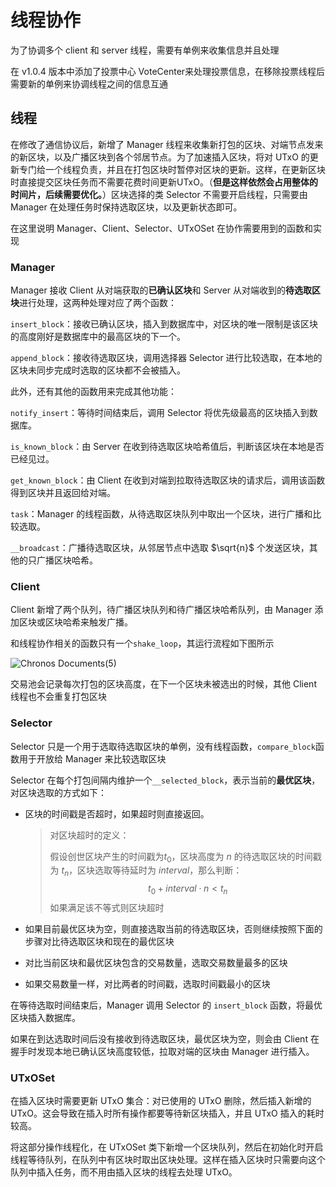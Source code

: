 # 线程协作

为了协调多个 client 和 server 线程，需要有单例来收集信息并且处理

在 v1.0.4 版本中添加了投票中心 VoteCenter来处理投票信息，在移除投票线程后需要新的单例来协调线程之间的信息互通

## 线程

在修改了通信协议后，新增了 Manager 线程来收集新打包的区块、对端节点发来的新区块，以及广播区块到各个邻居节点。为了加速插入区块，将对 UTxO 的更新专门给一个线程负责，并且在打包区块时暂停对区块的更新。这样，在更新区块时直接提交区块任务而不需要花费时间更新UTxO。（**但是这样依然会占用整体的时间片，后续需要优化。**）区块选择的类 Selector 不需要开启线程，只需要由 Manager 在处理任务时保持选取区块，以及更新状态即可。

在这里说明 Manager、Client、Selector、UTxOSet 在协作需要用到的函数和实现

### Manager

Manager 接收 Client 从对端获取的**已确认区块**和 Server 从对端收到的**待选取区块**进行处理，这两种处理对应了两个函数：

`insert_block`：接收已确认区块，插入到数据库中，对区块的唯一限制是该区块的高度刚好是数据库中的最高区块的下一个。

`append_block`：接收待选取区块，调用选择器 Selector 进行比较选取，在本地的区块未同步完成时选取的区块都不会被插入。

此外，还有其他的函数用来完成其他功能：

`notify_insert`：等待时间结束后，调用 Selector 将优先级最高的区块插入到数据库。

`is_known_block`：由 Server 在收到待选取区块哈希值后，判断该区块在本地是否已经见过。

`get_known_block`：由 Client 在收到对端到拉取待选取区块的请求后，调用该函数得到区块并且返回给对端。

`task`：Manager 的线程函数，从待选取区块队列中取出一个区块，进行广播和比较选取。

`__broadcast`：广播待选取区块，从邻居节点中选取 $\sqrt{n}$ 个发送区块，其他的只广播区块哈希。

### Client

Client 新增了两个队列，待广播区块队列和待广播区块哈希队列，由 Manager 添加区块或区块哈希来触发广播。

和线程协作相关的函数只有一个`shake_loop`，其运行流程如下图所示

![Chronos Documents(5)](https://imgs.decision01.com/202212301211277.jpg)

交易池会记录每次打包的区块高度，在下一个区块未被选出的时候，其他 Client 线程也不会重复打包区块

### Selector

Selector 只是一个用于选取待选取区块的单例，没有线程函数，`compare_block`函数用于开放给 Manager 来比较选取区块

Selector 在每个打包间隔内维护一个`__selected_block`，表示当前的**最优区块**，对区块选取的方式如下：

* 区块的时间戳是否超时，如果超时则直接返回。

  > 对区块超时的定义：
  >
  > 假设创世区块产生的时间戳为$t_0$，区块高度为 $n$ 的待选取区块的时间戳为 $t_n$，区块选取等待延时为 $interval$，那么判断：
  > $$
  > t_0 + interval \cdot n< t_n
  > $$
  > 如果满足该不等式则区块超时

* 如果目前最优区块为空，则直接选取当前的待选取区块，否则继续按照下面的步骤对比待选取区块和现在的最优区块

* 对比当前区块和最优区块包含的交易数量，选取交易数量最多的区块

* 如果交易数量一样，对比两者的时间戳，选取时间戳最小的区块

在等待选取时间结束后，Manager 调用 Selector 的 `insert_block` 函数，将最优区块插入数据库。

如果在到达选取时间后没有接收到待选取区块，最优区块为空，则会由 Client 在握手时发现本地已确认区块高度较低，拉取对端的区块由 Manager 进行插入。

### UTxOSet

在插入区块时需要更新 UTxO 集合：对已使用的 UTxO 删除，然后插入新增的 UTxO。这会导致在插入时所有操作都要等待新区块插入，并且 UTxO 插入的耗时较高。

将这部分操作线程化，在 UTxOSet 类下新增一个区块队列，然后在初始化时开启线程等待队列，在队列中有区块时取出区块处理。这样在插入区块时只需要向这个队列中插入任务，而不用由插入区块的线程去处理 UTxO。

